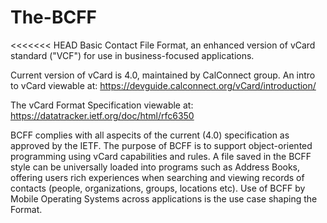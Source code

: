 # The-BCFF
<<<<<<< HEAD
Basic Contact File Format, an enhanced version of vCard standard ("VCF") for use in business-focused applications.

Current version of vCard is 4.0, maintained by CalConnect group. An intro to vCard viewable at:
https://devguide.calconnect.org/vCard/introduction/

The vCard Format Specification viewable at:
https://datatracker.ietf.org/doc/html/rfc6350

BCFF complies with all aspecits of the current (4.0) specification as approved by the IETF.
The purpose of BCFF is to support object-oriented programming using vCard capabilities and rules.
A file saved in the BCFF style can be universally loaded into programs such as Address Books, offering users rich experiences when searching and viewing records of contacts (people, organizations, groups, locations etc).
Use of BCFF by Mobile Operating Systems across applications is the use case shaping the Format.